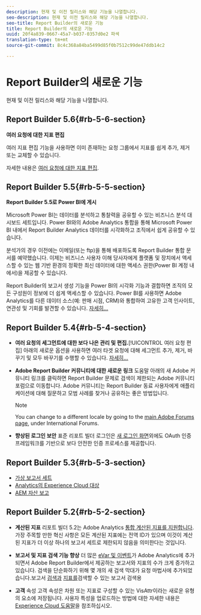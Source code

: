 ```yaml
---
description: 현재 및 이전 릴리스와 해당 기능을 나열합니다.
seo-description: 현재 및 이전 릴리스와 해당 기능을 나열합니다.
seo-title: Report Builder의 새로운 기능
title: Report Builder의 새로운 기능
uuid: 20f4a839-0667-45a7-b037-0357d0e2 파섹
translation-type: tm+mt
source-git-commit: 8c4c368a84ba5499d85f0b7512c99de47ddb14c2

---
```



# Report Builder의 새로운 기능

현재 및 이전 릴리스와 해당 기능을 나열합니다.

## Report Builder 5.6{#rb-5-6-section}

**여러 요청에 대한 지표 편집**

여러 지표 편집 기능을 사용하면 이미 존재하는 요청 그룹에서 지표를 쉽게 추가, 제거 또는 교체할 수 있습니다.

자세한 내용은 [여러 요청에 대한 지표 편집](/help/analyze/report-builder/manage-requests/edit-multiple-metrics.md).

## Report Builder 5.5{#rb-5-5-section}

**Report Builder 5.5로 Power BI에 게시**

Microsoft Power BI는 데이터를 분석하고 통찰력을 공유할 수 있는 비즈니스 분석 대시보드 세트입니다. Power BI와의 Adobe Analytics 통합을 통해 Microsoft Power BI 내에서 Report Builder Analytics 데이터를 시각화하고 조직에서 쉽게 공유할 수 있습니다.

분석가의 경우 이전에는 이메일(또는 ftp)을 통해 배포하도록 Report Builder 통합 문서를 예약했습니다. 이제는 비즈니스 사용자 이해 당사자에게 플랫폼 및 장치에서 액세스할 수 있는 웹 기반 환경의 정확한 최신 데이터에 대한 액세스 권한(Power BI 계정 내에서)을 제공할 수 있습니다.

Report Builder의 보고서 생성 기능을 Power BI의 시각화 기능과 결합하면 조직의 모든 구성원이 정보에 더 쉽게 액세스할 수 있습니다. Power BI를 사용하면 Adobe Analytics를 다른 데이터 소스(예: 판매 시점, CRM)와 통합하여 고유한 고객 인사이트, 연관성 및 기회를 발견할 수 있습니다. [자세히...](/help/analyze/report-builder/c-publish-power-bi/power-bi.md)

## Report Builder 5.4{#rb-5-4-section}

* **여러 요청의 세그먼트에 대한 보다 나은 관리 및 편집.**[!UICONTROL  여러 요청 편집] 아래의 새로운 옵션을 사용하면 여러 타겟 요청에 대해 세그먼트 추가, 제거, 바꾸기 및 모두 바꾸기를 수행할 수 있습니다. [자세히...](/help/analyze/report-builder/data-requests/segmentation.md#section_C3D63FCBE1A94369A319243313B03C93)

* **Adobe Report Builder 커뮤니티에 대한 새로운 링크** 도움말 아래의 새 Adobe 커뮤니티 링크를 클릭하면 Report Builder 문제로 검색이 제한되는 Adobe 커뮤니티 포럼으로 이동합니다. Adobe 커뮤니티는 Report Builder 동료 사용자에게 애플리케이션에 대해 질문하고 모범 사례를 찾거나 공유하는 좋은 방법입니다.

   >[!NOTE]
   >
   >You can change to a different locale by going to the [main Adobe Forums page](https://forums.adobe.com/welcome), under International Forums.

* **향상된 로그인 보안** 표준 리포트 빌더 로그인은 [새 로그인 화면](/help/analyze/report-builder/setup/login.md)외에도 OAuth 인증 프레임워크를 기반으로 보다 안전한 인증 프로세스를 제공합니다.

## Report Builder 5.3{#rb-5-3-section}

* [가상 보고서 세트](https://marketing.adobe.com/resources/help/en_US/reference/virtual-report-suites.html)
* [Analytics의 Experience Cloud 대상](https://marketing.adobe.com/resources/help/en_US/mcloud/mc-audiences-aam.html)
* [AEM 자산 보고](https://marketing.adobe.com/resources/help/en_US/reference/aem-assets-reporting.html)

## Report Builder 5.2{#rb-5-2-section}

* **계산된 지표** 리포트 빌더 5.2는 Adobe Analytics [통합 계산된 지표를 지원합니다](/help/analyze/report-builder/layout/c-metrics-dimensions/calculated-metrics.md). 가장 주목할 만한 혁신 사항은 모든 계산된 지표에는 전역 ID가 있으며 이것이 계산된 지표가 더 이상 하나의 보고서 세트로 제한되지 않음을 의미한다는 것입니다.

* **보고서 및 지표 검색 기능 향상** 더 많은 [eVar 및 이벤트](https://marketing.adobe.com/resources/help/en_US/sc/implement/evars_events.html)가 Adobe Analytics에 추가되면서 Adobe Report Builder에서 제공하는 보고서와 지표의 수가 크게 증가하고 있습니다. 검색을 단순화하기 위해 몇 개의 새 검색 막대가 요청 마법사에 추가되었습니다.보고서 [검색과](/help/analyze/report-builder/data-requests/c-report-types/select-report-types.md) [지표를](/help/analyze/report-builder/layout/c-metrics-dimensions/t-add-metrics-and-dimensions.md)검색할 수 있는 보고서 검색용

* **고객** 속성 고객 속성은 차원 또는 지표로 구성할 수 있는 VisAttr이라는 새로운 유형의 요소에 저장됩니다. 사용자 특성을 업로드하는 방법에 대한 자세한 내용은 [Experience Cloud 도움말](https://marketing.adobe.com/resources/help/en_US/mcloud/attributes.html)을 참조하십시오.

